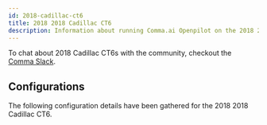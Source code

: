 ```yaml
---
id: 2018-cadillac-ct6
title: 2018 2018 Cadillac CT6
description: Information about running Comma.ai Openpilot on the 2018 2018 Cadillac CT6
---
```





To chat about 2018 Cadillac CT6s with the community, checkout the  [Comma Slack](https://slack.comma.ai).
      
## Configurations
The following configuration details have been gathered for the 2018 2018 Cadillac CT6.








